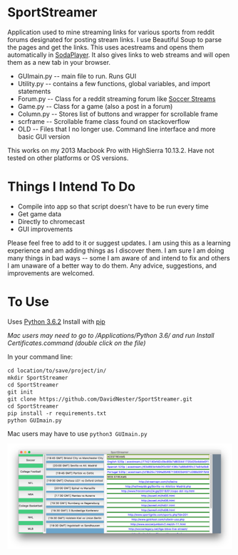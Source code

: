 #     SportStreamer

Application used to mine streaming links for various sports from reddit forums designated for
posting stream links. I use Beautiful Soup to parse the pages and get the links. This uses
acestreams and opens them automatically in [SodaPlayer](https://www.sodaplayer.com/). It also
gives links to web streams and will open them as a new tab in your browser.

- GUImain.py -- main file to run. Runs GUI
- Utility.py -- contains a few functions, global variables, and import statements
- Forum.py -- Class for a reddit streaming forum like [Soccer Streams](https://www.reddit.com/r/soccerstreams/)
- Game.py -- Class for a game (also a post in a forum)
- Column.py -- Stores list of buttons and wrapper for scrollable frame
- scrframe -- Scrollable frame class found on stackoverflow
- OLD -- Files that I no longer use. Command line interface and more basic GUI version

This works on my 2013 Macbook Pro with HighSierra 10.13.2. Have not tested on other platforms or OS versions.

# Things I Intend To Do
- Compile into app so that script doesn't have to be run every time
- Get game data
- Directly to chromecast
- GUI improvements

Please feel free to add to it or suggest updates. I am using this as a learning experience
and am adding things as I discover them. I am sure I am doing many things in bad ways -- some I
am aware of and intend to fix and others I am unaware of a better way to do them. Any advice,
suggestions, and improvements are welcomed.

#     To Use
Uses [Python 3.6.2](https://www.python.org/downloads/release/python-362/)
Install with [pip](https://pip.pypa.io/en/stable/installing/#installing-with-get-pip-py) 

*Mac users may need to go to /Applications/Python 3.6/ and run Install Certificates.command (double click on the file)*

In your command line:
```
cd location/to/save/project/in/
mkdir SportStreamer
cd SportStreamer
git init
git clone https://github.com/DavidNester/SportStreamer.git
cd SportStreamer
pip install -r requirements.txt
python GUImain.py 
```
Mac users may have to use ```python3 GUImain.py```

![Alt text](https://github.com/DavidNester/SportStreamer/blob/master/UseScreenshot.png "Use Screenshot")
